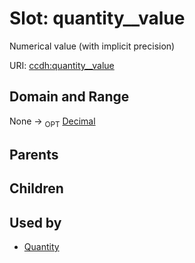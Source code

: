 
# Slot: quantity__value


Numerical value (with implicit precision)

URI: [ccdh:quantity__value](https://example.org/ccdh/quantity__value)


## Domain and Range

None ->  <sub>OPT</sub> [Decimal](types/Decimal.md)

## Parents


## Children


## Used by

 * [Quantity](Quantity.md)
